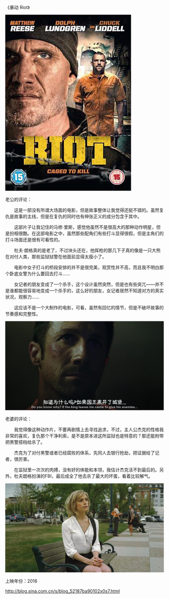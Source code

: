 《暴动 Riot》

			
![](./img/001vda4xzy799NaLRsZa1&690.jpg)



老公的评论：


　　这是一部没有所谓大场面的电影，但是故事整体让我觉得还挺不错的。虽然复仇是故事的主线，但是在复仇的同时也有伸张正义的成分包含于其中。


　　这部片子让我记住的马修·里斯，感觉他虽然不是很高大的那种动作明星，但是扮相很酷。在这部电影之中，虽然那些配角们有些打斗显得很假，但是主角们的打斗场面还是很有可看性的。


　　杜夫·朗格真的是老了，不过块头还在，他挥枪的那几下子真的像是一只大熊在对付人类，那些监狱狱警在他面前显得太瘦小了。

　　电影中女子打斗的桥段安排的并不是很完美，观赏性并不高，而且我不明白那个卧底女警为什么要回去打斗……


　　女记者的朋友变成了一个杀手，这个设计虽然突然，但是也有些突兀——并不是谁都能很容易地变成一个杀手的，这么好的朋友，女记者居然不知道对方的真实状况，观察力……

　　这应该不是一个大制作的电影，可看，虽然有回忆的情节，但是不破坏故事的节奏感和完整性。

![](./img/001vda4xzy799NbPcjPb5&690.jpg)


老婆的评论：


　　我觉得像这种动作片，不要再剧情上去寻找追求，不过，主人公杰克的性格我非常的喜欢，复仇那个干净利索，是不是原本进这所监狱也是特意的？那还能附带把黑警搭档给杀了。

　　杰克为了对付黑警或者已经腐败的体系，先同人去银行抢劫，把证据给了记者，很厉害。


　　在监狱里一次次的肉搏，没有好的体能和本领，我估计杰克活不到最后的。另外，杜夫朗格扮演的FBI，最后成全了他去杀了最大的坏蛋，看着比较解气。

![](./img/001vda4xzy799NsAytT05&690.jpg)


上映年份：2016							
		
http://blog.sina.com.cn/s/blog_52187ba90102x0s7.html
